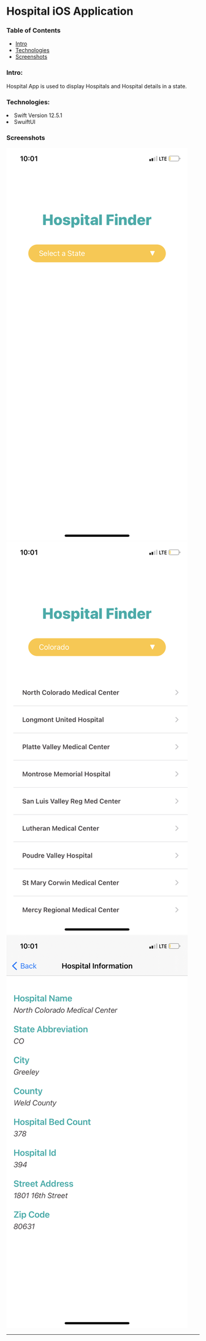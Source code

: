 # Hospital iOS Application

### Table of Contents
* [Intro](#Intro)
* [Technologies](#technologies)
* [Screenshots](#screenshots)


### Intro:
Hospital App is used to display Hospitals and Hospital details in a state.
    
### Technologies:
  <li> Swift Version 12.5.1
  <li> SwuiftUI
   
### Screenshots
![Hospital View](./Screenshots/hospitalView.png)
![Hospital Row](./Screenshots/hospitalRow.png)
![Hospital Detail](./Screenshots/hospitalDetail.png)
 </ol>
 
   
 
   
 ---

